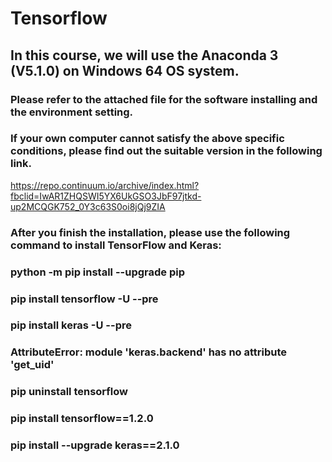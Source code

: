 # Tensorflow
## In this course, we will use the Anaconda 3 (V5.1.0) on Windows 64 OS system.
### Please refer to the attached file for the software installing and the environment setting.
### If your own computer cannot satisfy the above specific conditions, please find out the suitable version in the following link.
https://repo.continuum.io/archive/index.html?fbclid=IwAR1ZHQSWI5YX6UkGSO3JbF97jtkd-up2MCQGK752_0Y3c63S0oi8jQj9ZIA
### After you finish the installation, please use the following command to install TensorFlow and Keras:
### python -m pip install --upgrade pip
### pip install tensorflow -U --pre
### pip install keras -U --pre

### AttributeError: module 'keras.backend' has no attribute 'get_uid'
### pip uninstall tensorflow
### pip install tensorflow==1.2.0
### pip install --upgrade keras==2.1.0
